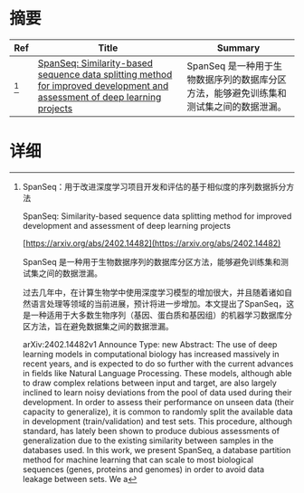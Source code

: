 # 摘要

| Ref | Title | Summary |
| --- | --- | --- |
| [^1] | [SpanSeq: Similarity-based sequence data splitting method for improved development and assessment of deep learning projects](https://arxiv.org/abs/2402.14482) | SpanSeq 是一种用于生物数据序列的数据库分区方法，能够避免训练集和测试集之间的数据泄漏。 |

# 详细

[^1]: SpanSeq：用于改进深度学习项目开发和评估的基于相似度的序列数据拆分方法

    SpanSeq: Similarity-based sequence data splitting method for improved development and assessment of deep learning projects

    [https://arxiv.org/abs/2402.14482](https://arxiv.org/abs/2402.14482)

    SpanSeq 是一种用于生物数据序列的数据库分区方法，能够避免训练集和测试集之间的数据泄漏。

    

    过去几年中，在计算生物学中使用深度学习模型的增加很大，并且随着诸如自然语言处理等领域的当前进展，预计将进一步增加。本文提出了SpanSeq，这是一种适用于大多数生物序列（基因、蛋白质和基因组）的机器学习数据库分区方法，旨在避免数据集之间的数据泄漏。

    arXiv:2402.14482v1 Announce Type: new  Abstract: The use of deep learning models in computational biology has increased massively in recent years, and is expected to do so further with the current advances in fields like Natural Language Processing. These models, although able to draw complex relations between input and target, are also largely inclined to learn noisy deviations from the pool of data used during their development. In order to assess their performance on unseen data (their capacity to generalize), it is common to randomly split the available data in development (train/validation) and test sets. This procedure, although standard, has lately been shown to produce dubious assessments of generalization due to the existing similarity between samples in the databases used. In this work, we present SpanSeq, a database partition method for machine learning that can scale to most biological sequences (genes, proteins and genomes) in order to avoid data leakage between sets. We a
    

